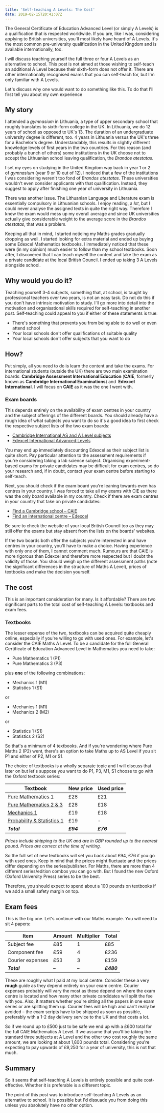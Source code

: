```yaml
---
title: 'Self-teaching A Levels: The Cost'
date: 2019-02-15T20:41:07Z
---
```


The General Certificate of Education Advanced Level (or simply A Levels) is a qualification that is respected worldwide. If you are, like I was, considering applying to British universities, you'll most likely have heard of A Levels. It's the most common pre-university qualification in the United Kingdom and is available internationally, too.

I will discuss teaching yourself the full three or four A Levels as an alternative to school. This post is not aimed at those wishing to self-teach an additional A Level because their sixth-form does not offer it. There are other internationally recognised exams that you can self-teach for, but I'm only familiar with A Levels.

Let's discuss why one would want to do something like this. To do that I'll first tell you about my own experience

## My story

I attended a *gymnasium* in Lithuania, a type of upper secondary school that roughly translates to sixth-form college in the UK. In Lithuania, we do 12 years of school as opposed to UK's 13. The duration of an undergraduate university degree is different, too. 4 years in Lithuania versus the UK's three for a Bachelor's degree. Understandably, this results in slightly different knowledge levels of first years in the two countries. For this reason (and probably a bunch of others) some institutions in the UK choose not to accept the Lithuanian school leaving qualification, the _Brandos atestatas_.

I set my eyes on studying in the United Kingdom way back in year 1 or 2 of *gymnasium* (year 9 or 10 out of 12). I noticed that a few of the institutions I was considering weren't too fond of *Brandos atestatas*. These universities wouldn't even consider applicants with that qualification. Instead, they suggest to apply after finishing one year of university in Lithuania.

There was another issue. The Lithuanian Language and Literature exam is essentially compulsory in Lithuanian schools. I enjoy reading, a _lot_, but I could never analyse the assigned texts in quite the right way. Therefore I knew the exam would mess up my overall average and since UK universities actually give considerable weight to the average score in the *Brandos atestatas*, that was a problem.

Keeping all that in mind, I started noticing my Maths grades gradually dropping as well. I started looking for extra material and ended up buying some Edexcel Mathematics textbooks. I immediately noticed that these were (in my opinion) much easier to follow than my school textbooks. Soon after, I discovered that I can teach myself the content and take the exam as a private candidate at the local British Council. I ended up taking 3 A Levels alongside school.

## Why would you do it?

Teaching yourself 3-4 subjects, something that, at school, is taught by professional teachers over two years, is not an easy task. Do not do this if you don't have intrinsic motivation to study. I'll go more into detail into the motivation and organisational skills required for self-teaching in another post. Self-teaching could appeal to you if either of these statements is true:

- There's something that prevents you from being able to do well or even attend school
- Your local schools don't offer qualifications of suitable quality
- Your local schools don't offer subjects that you want to do

## How?

Put simply, all you need to do is learn the content and take the exams. For international students (outside the UK) there are two main examination boards: **Cambridge Assessment International Education** (**CAIE**, formerly known as **Cambridge International Examinations**) and  **Edexcel International**. I will focus on **CAIE** as it was the one I went with.

### Exam boards

This depends entirely on the availability of exam centres in your country and the subject offerings of the different boards. You should already have a rough idea of what subjects you want to do so it's a good idea to first check the respective subject lists of the two exam boards:

- [Cambridge International AS and A Level subjects](http://www.cambridgeinternational.org/programmes-and-qualifications/cambridge-advanced/cambridge-international-as-and-a-levels/subjects/)
- [Edexcel International Advanced Levels](https://qualifications.pearson.com/en/qualifications/edexcel-international-advanced-levels.html)

You may end up immediately discounting Edexcel as their subject list is quite short. Pay particular attention to the assessment requirements if you're considering taking a lab science subject. Organising experiment-based exams for private candidates may be difficult for exam centres, so do your research and, if in doubt, contact your exam centre before starting to self-teach.

Next, you should check if the exam board you're leaning towards even has centres in your country. I was forced to take all my exams with CIE as there was the only board available in my country. Check if there are exam centres in your country that take on private candidates:

- [Find a Cambridge school – CAIE](http://www.cambridgeinternational.org/why-choose-us/find-a-cambridge-school/)
- [Find an international centre – Edexcel](https://qualifications.pearson.com/en/support/support-topics/understanding-our-qualifications/find-a-pearson-centre.html)

Be sure to check the website of your local British Council too as they may still offer the exams but stay absent from the lists on the boards' websites.

If the two boards both offer the subjects you're interested in and have centres in your country, you'll have to make a choice. Having experience with only one of them, I cannot comment much. Rumours are that CAIE is more rigorous than Edexcel and therefore more respected but I doubt the validity of those. You should weigh up the different assessment paths (note the significant differences in the structure of Maths A Level), prices of textbooks and make the decision yourself.

## The cost

This is an important consideration for many. Is it affordable? There are two significant parts to the total cost of self-teaching A Levels: textbooks and exam fees.

### Textbooks

The lesser expense of the two, textbooks can be acquired quite cheaply online, especially if you're willing to go with used ones. For example, let's consider the CAIE Maths A Level. To be a candidate for the full General Certificate of Education Advanced Level in Mathematics you need to take:

- Pure Mathematics 1 (P1)
- Pure Mathematics 3 (P3)

plus **one** of the following combinations:

- Mechanics 1 (M1)
- Statistics 1 (S1)

or

- Mechanics 1 (M1)
- Mechanics 2 (M2)

or

- Statistics 1 (S1)
- Statistics 2 (S2)

So that's a minimum of 4 textbooks. And if you're wondering where Pure Maths 2 (P2) went, there's an option to take Maths up to AS Level if you sit P1 and either of P2, M1 or S1.

The choice of textbooks is a wholly separate topic and I will discuss that later on but let's suppose you want to do P1, P3, M1, S1 choose to go with the Oxford textbook series:

| Textbook                                              | New price | Used price |
| ----------------------------------------------------- | --------- | ---------- |
| [Pure Mathematics 1](https://amzn.to/2PeVaxT)         | £28       | £21        |
| [Pure Mathematics 2 & 3](https://amzn.to/2L1cJ10)     | £28       | £18        |
| [Mechanics 1](https://amzn.to/2MVsqbJ)                | £19       | £18        |
| [Probability & Statistics 1](https://amzn.to/2Pj9ENe) | £19       | -          |
| **_Total_**                                           | **_£94_** | **_£76_**  |

_Prices include shipping to the UK and are in GBP rounded up to the nearest pound. Prices are correct at the time of writing._

So the full set of new textbooks will set you back about £94, £76 if you go with used ones. Keep in mind that the prices might fluctuate and the prices differ depending on the series/publisher. For Maths, there are more than 4 different series/edition combos you can go with. But I found the new Oxford (Oxford University Press) series to be the best.

Therefore, you should expect to spend about a 100 pounds on textbooks if we add a small safety margin on top.

## Exam fees

This is the big one. Let's continue with our Maths example. You will need to sit 4 papers:

| Item             | Amount  | Multiplier | Total      |
| ---------------- | ------- | ---------- | ---------- |
| Subject fee      | £85     | 1          | £85        |
| Component fee    | £59     | 4          | £236       |
| Courier expenses | £53     | 3          | £159       |
| **_Total_**      | **_–_** | **_–_**    | **_£480_** |

These are roughly what I paid at my local centre. Consider these a very **rough** guide as they depend entirely on your exam centre. Courier expenses probably will vary the most as these depend on where the exam centre is located and how many other private candidates will split the fee with you. Also, it matters whether you're sitting all the papers in one exam series or are splitting them up. Courier fees will be high and can't really be avoided – the exam scripts have to be shipped as soon as possible, preferably with a 1-2 day delivery service to the UK and that costs a lot.

So if we round up to £500 just to be safe we end up with a £600 total for the full CAIE Mathematics A Level. If we assume that you'll be taking the standard three subjects at A Level and the other two cost roughly the same amount, we are looking at about 1,800 pounds total. Considering you're expecting to pay upwards of £9,250 for a year of university, this is not that much.

## Summary

So it seems that self-teaching A Levels is entirely possible and quite cost-effective. Whether it is preferable is a different topic.

The point of this post was to introduce self-teaching A Levels as an alternative to school. It is possible but I'd dissuade you from doing this unless you absolutely have no other option.
